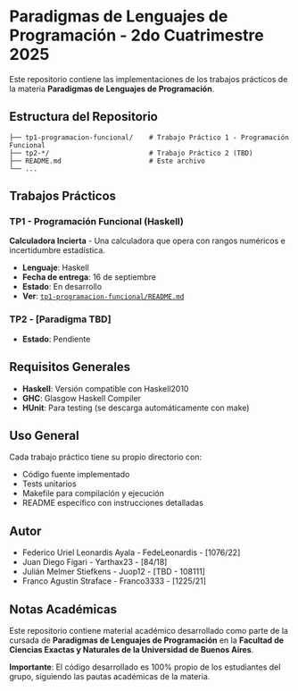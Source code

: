# Paradigmas de Lenguajes de Programación - 2do Cuatrimestre 2025

Este repositorio contiene las implementaciones de los trabajos prácticos de la materia **Paradigmas de Lenguajes de Programación**.

## Estructura del Repositorio

```
├── tp1-programacion-funcional/    # Trabajo Práctico 1 - Programación Funcional
├── tp2-*/                         # Trabajo Práctico 2 (TBD)
├── README.md                      # Este archivo
└── ...
```

## Trabajos Prácticos

### TP1 - Programación Funcional (Haskell)
**Calculadora Incierta** - Una calculadora que opera con rangos numéricos e incertidumbre estadística.

- **Lenguaje**: Haskell
- **Fecha de entrega**: 16 de septiembre
- **Estado**: En desarrollo
- **Ver**: [`tp1-programacion-funcional/README.md`](tp1-programacion-funcional/README.md)

### TP2 - [Paradigma TBD]
- **Estado**: Pendiente

## Requisitos Generales

- **Haskell**: Versión compatible con Haskell2010
- **GHC**: Glasgow Haskell Compiler
- **HUnit**: Para testing (se descarga automáticamente con make)

## Uso General

Cada trabajo práctico tiene su propio directorio con:
- Código fuente implementado
- Tests unitarios
- Makefile para compilación y ejecución
- README específico con instrucciones detalladas

## Autor

* Federico Uriel Leonardis Ayala - FedeLeonardis - [1076/22]
* Juan Diego Figari - Yarthax23 - [84/18]
* Julián Melmer Stiefkens - Juop12 - [TBD - 108111]
* Franco Agustin Straface - Franco3333 - [1225/21]

## Notas Académicas

Este repositorio contiene material académico desarrollado como parte de la cursada de **Paradigmas de Lenguajes de Programación** en la **Facultad de Ciencias Exactas y Naturales de la Universidad de Buenos Aires**. 

**Importante**: El código desarrollado es 100% propio de los estudiantes del grupo, siguiendo las pautas académicas de la materia.
